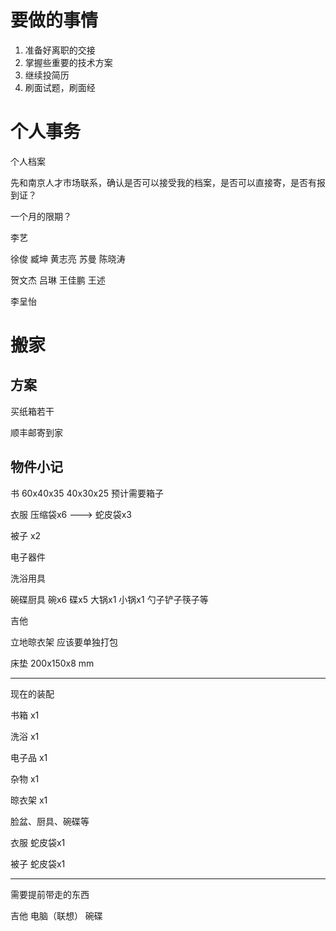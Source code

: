 # 要做的事情

1. 准备好离职的交接
2. 掌握些重要的技术方案
3. 继续投简历
4. 刷面试题，刷面经





# 个人事务

个人档案

先和南京人才市场联系，确认是否可以接受我的档案，是否可以直接寄，是否有报到证？

一个月的限期？







李艺

徐俊	臧坤	黄志亮	苏曼	陈晓涛	

贺文杰	吕琳	王佳鹏	王述

李呈怡



# 搬家

## 方案

买纸箱若干

顺丰邮寄到家

## 物件小记

书				60x40x35	40x30x25	预计需要箱子

衣服			压缩袋x6	---> 蛇皮袋x3

被子			x2

电子器件	

洗浴用具	

碗碟厨具	碗x6   碟x5	大锅x1	小锅x1	勺子铲子筷子等

吉他

立地晾衣架	应该要单独打包

床垫		200x150x8 mm

---

现在的装配

书箱	x1

洗浴	x1

电子品	x1

杂物	x1

晾衣架	x1

脸盆、厨具、碗碟等

衣服	蛇皮袋x1

被子	蛇皮袋x1



---

需要提前带走的东西

吉他	电脑（联想）	碗碟
